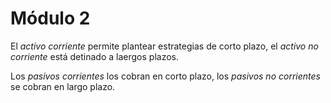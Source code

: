 # Módulo 2

El _activo corriente_ permite plantear estrategias de corto plazo, el _activo no corriente_ está detinado a laergos plazos.

Los _pasivos corrientes_ los cobran en corto plazo, los _pasivos no corrientes_ se cobran en largo plazo.